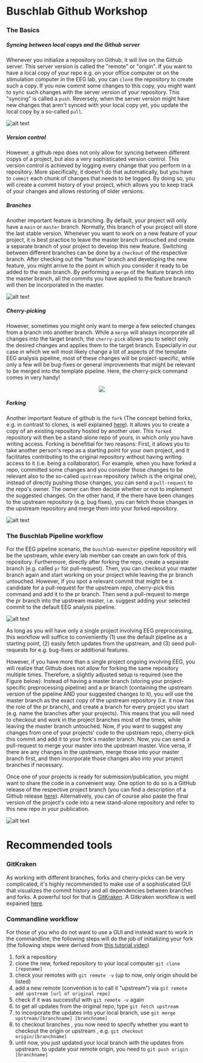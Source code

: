 # Buschlab Github Workshop

### The Basics

##### Syncing between local copys and the Github server 
Whenever you initialize a repository on Github, it will live on the Github server. This server version is called the "remote" or "origin". If you want to have a local copy of your repo e.g. on your office computer or on the stimulation computer in the EEG lab, you can `clone` the repository to create such a copy. If you now commit some changes to this copy, you might want to sync such changes with the server version of your repository. This "syncing" is called a `push`. Reversely, when the server version might have new changes that aren't synced with your local copy yet, you update the local copy by a so-called `pull`.

![alt text](https://github.com/remichel/fork_it_like_its_hot/blob/master/basics1.png)

##### Version control

However, a github repo does not only allow for syncing between different copys of a project, but also a very sophisticated version control. This version control is achieved by logging every change that you perform in a repository. More specifically, it doesn't do that automatically, but you have to `commit` each chunk of changes that needs to be logged. By doing so, you will create a commit history of your project, which allows you to keep track of your changes and allows restoring of older versions. 

##### Branches

Another important feature is branching. By default, your project will only have a `main` or `master` branch. Normally, this branch of your project will store the last stable version. Whenever you want to work on a new feature of your project, it is best practice to leave the master branch untouched and create a separate branch of your project to develop this new feature. Switching between different branches can be done by a `checkout` of the respective branch. After checking out the "feature" branch and developing the new feature, you might arrive to the point in which you consider it ready to be added to the main branch. By performing a `merge` of the feature branch into the master branch, all the commits you have applied to the feature branch will then be incorporated in the master. 

![alt text](https://github.com/remichel/fork_it_like_its_hot/blob/master/basics2.png)

##### Cherry-picking

However, sometimes you might only want to merge a few selected changes from a branch into another branch. While a `merge` will always incorporate all changes into the target branch, the `cherry-pick` allows you to select only the desired changes and applies them to the target branch. Especially in our case in which we will most likely change a lot of aspects of the template EEG analysis pipeline, most of these changes will be project-specific, while only a few will be bug-fixes or general improvements that might be relevant to be merged into the template pipeline. Here, the cherry-pick command comes in very handy!


<p align="center">
  <img src="https://github.com/remichel/fork_it_like_its_hot/blob/master/cherrypick1.png"/>
</p>



##### Forking 

Another important feature of github is the `fork` (The concept behind forks, e.g. in contrast to clones, is well explained [here](https://www.youtube.com/watch?v=EAC6zUmgkgQ)). It allows you to create a copy of an existing repository hosted by another user. This `forked` repository will then be a stand-alone repo of yours, in which only you have writing access. Forking is benefitial for two reasons: First, it allows you to take another person's repo as a starting point for your own project, and it facilitates contributing to the original repository without having writing access to it (i.e. being a collaborator). For example, when you have forked a repo, committed some changes and you consider those changes to be relevant also to the so-called `upstream` repository (which is the original one), instead of directly pushing those changes, you can send a `pull-request` to the repo's owner. The owner can then decide whether or not to implement the suggested changes. On the other hand, if the there have been changes to the upstream repository (e.g. bug fixes), you can fetch those changes in the upstream repository and merge them into your forked repository.

![alt text](https://github.com/remichel/fork_it_like_its_hot/blob/master/fork1.png)

### The Buschlab Pipeline workflow

For the EEG pipeline scenario, the `buschlab-muenster` pipeline repository will be the upstream, while every lab member can create an own fork of this repository. Furthermore, directly after forking the repo, create a separate branch (e.g. called `pr` for pull-request). Then, you can checkout your master branch again and start working on your project while leaving the pr branch untouched. However, if you spot a relevant commit that might be a candidate for a pull-request for the upstream repo, cherry-pick this command and add it to the pr branch. Then send a pull-request to merge the pr branch into the upstream master, i.e. suggest adding your selected commit to the default EEG analysis pipeline.

![alt text](https://github.com/remichel/fork_it_like_its_hot/blob/master/fork3.png)

As long as you will have only a single project involving EEG preprocessing, this workflow will suffice to conveniently (1) use the default pipeline as a starting point, (2) easily fetch updates from the upstream, and (3) send pull-requests for e.g. bug-fixes or additional features. 

However, if you have more than a single project ongoing involving EEG, you will realize that Github does not allow for forking the same repository multiple times. Therefore, a slightly adjusted setup is required (see the Figure below): Instead of having a master branch (storing your project-specific preprocessing pipeline) and a pr branch (containing the upstream version of the pipeline AND your suggested changes to it), you will use the master branch as the exact copy of the upstream repository (i.e. it now has the role of the pr branch), and create a branch for every project you start (e.g. name the branches after your projects). This means that you will need to checkout and work in the project branches most of the times, while leaving the master branch untouched. Now, if you want to suggest any changes from one of your projects' code to the upstream repo, cherry-pick this commit and add it to your fork's master branch. Now, you can send a pull-request to merge your master into the upstream master. Vice versa, if there are any changes in the upstream, merge those into your master branch first, and then incorporate those changes also into your project branches if necessary. 

Once one of your projects is ready for submission/publication, you might want to share the code in a convenient way. One option to do so is a GitHub release of the respective project branch (you can find a description of a Github release [here](https://docs.github.com/en/repositories/releasing-projects-on-github/managing-releases-in-a-repository)). Alternatively, you can of course also paste the final version of the project's code into a new stand-alone repository and refer to this new repo in your publication.


![alt text](https://github.com/remichel/fork_it_like_its_hot/blob/master/workflow1.png)

# Recommended tools

### GitKraken

As working with different branches, forks and cherry-picks can be very complicated, it's highly recommended to make use of a sophisticated GUI that visualizes the commit history and all dependencies between branches and forks. A powerful tool for that is [GitKraken](https://www.gitkraken.com/). A Gitkraken workflow is well expained [here](https://www.youtube.com/watch?v=j_qpzND5yAg).

### Commandline workflow

For those of you who do not want to use a GUI and instead want to work in the commandline, the following steps will do the job of initializing your fork (the following steps were derived from [this tutorial video](https://www.youtube.com/watch?v=deEYHVpE1c8&t=480s))

1. fork a repository
2. clone the new, forked repository to your local computer `git clone [reponame]`
3. check your remotes with `git remote -v` (up to now, only origin should be listed)
4. add a new remote (convention is to call it "upstream") via `git remote add upstream [url of original repo]`
5. check if it was successful with `git remote -v` again
6. to get all updates from the original repo, type `git fetch upstream`
7. to incorporate the updates into your local branch, use `git merge upstream/[branchname] [branchname]` 
8. to checkout branches , you now need to specify whether you want to checkout the origin or upstream , e.g. `git checkout origin/[branchname]`
9. until now, you just updated your local branch with the updates from upstream. to update your remote origin, you need to `git push origin [branchname]`
